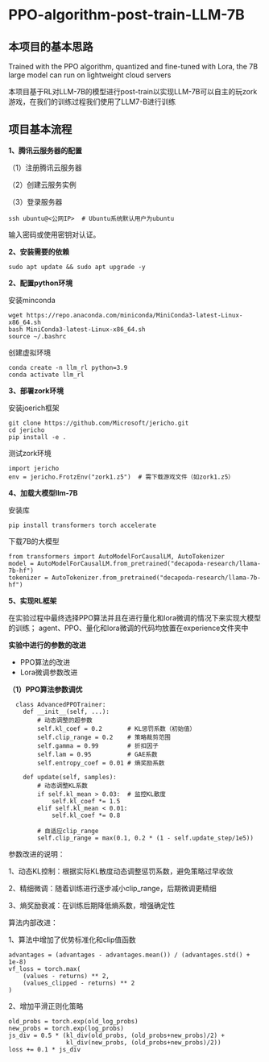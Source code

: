 # PPO-algorithm-post-train-LLM-7B
## 本项目的基本思路
Trained with the PPO algorithm, quantized and fine-tuned with Lora, the 7B large model can run on lightweight cloud servers

本项目基于RL对LLM-7B的模型进行post-train以实现LLM-7B可以自主的玩zork游戏，在我们的训练过程我们使用了LLM7-B进行训练

## 项目基本流程

**1、腾讯云服务器的配置**

（1）注册腾讯云服务器

（2）创建云服务实例

（3）登录服务器

```
ssh ubuntu@<公网IP>  # Ubuntu系统默认用户为ubuntu
```
输入密码或使用密钥对认证。

**2、安装需要的依赖** 

```
sudo apt update && sudo apt upgrade -y
```
**2、配置python环境**

安装minconda

```
wget https://repo.anaconda.com/miniconda/MiniConda3-latest-Linux-x86_64.sh
bash MiniConda3-latest-Linux-x86_64.sh
source ~/.bashrc
```
创建虚拟环境

```
conda create -n llm_rl python=3.9
conda activate llm_rl
```

**3、部署zork环境**

安装joerich框架

```
git clone https://github.com/Microsoft/jericho.git
cd jericho
pip install -e .
```
测试zork环境

```
import jericho
env = jericho.FrotzEnv("zork1.z5")  # 需下载游戏文件（如zork1.z5）
```

**4、加载大模型llm-7B**

安装库
```
pip install transformers torch accelerate
```

下载7B的大模型
```
from transformers import AutoModelForCausalLM, AutoTokenizer
model = AutoModelForCausalLM.from_pretrained("decapoda-research/llama-7b-hf")
tokenizer = AutoTokenizer.from_pretrained("decapoda-research/llama-7b-hf")
```

**5、实现RL框架**

在实验过程中最终选择PPO算法并且在进行量化和lora微调的情况下来实现大模型的训练；
agent、PPO、量化和lora微调的代码均放置在experience文件夹中

**实验中进行的参数的改进**
- PPO算法的改进
- Lora微调参数改进

**（1）PPO算法参数调优**
```
  class AdvancedPPOTrainer:
    def __init__(self, ...):
        # 动态调整的超参数
        self.kl_coef = 0.2       # KL惩罚系数（初始值）
        self.clip_range = 0.2    # 策略裁剪范围
        self.gamma = 0.99        # 折扣因子
        self.lam = 0.95          # GAE系数
        self.entropy_coef = 0.01 # 熵奖励系数
        
    def update(self, samples):
        # 动态调整KL系数
        if self.kl_mean > 0.03:  # 监控KL散度
            self.kl_coef *= 1.5
        elif self.kl_mean < 0.01:
            self.kl_coef *= 0.8
        
        # 自适应clip_range
        self.clip_range = max(0.1, 0.2 * (1 - self.update_step/1e5))
```
参数改进的说明：

1、动态KL控制：根据实际KL散度动态调整惩罚系数，避免策略过早收敛

2、精细微调：随着训练进行逐步减小clip_range，后期微调更精细

3、熵奖励衰减：在训练后期降低熵系数，增强确定性

算法内部改进：

1、算法中增加了优势标准化和clip值函数
```
advantages = (advantages - advantages.mean()) / (advantages.std() + 1e-8)
vf_loss = torch.max(
    (values - returns) ** 2,
    (values_clipped - returns) ** 2
)
```
2、增加平滑正则化策略
```
old_probs = torch.exp(old_log_probs)
new_probs = torch.exp(log_probs)
js_div = 0.5 * (kl_div(old_probs, (old_probs+new_probs)/2) + 
                kl_div(new_probs, (old_probs+new_probs)/2))
loss += 0.1 * js_div
```
